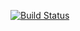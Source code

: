 [![Build Status](https://travis-ci.org/conversechristopher/sometesting2.svg?branch=master)](https://travis-ci.org/conversechristopher/sometesting2)
